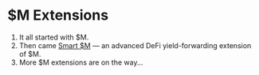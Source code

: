# $M Extensions

1. It all started with $M.
2. Then came [Smart $M](https://github.com/m0-foundation/smart-m-token) — an advanced DeFi yield-forwarding extension of $M.
3. More $M extensions are on the way...